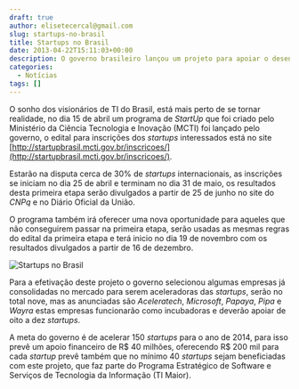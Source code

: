 ```yaml
---
draft: true
author: elisetecercal@gmail.com
slug: startups-no-brasil
title: Startups no Brasil
date: 2013-04-22T15:11:03+00:00
description: O governo brasileiro lançou um projeto para apoiar o desenvolvimento da tecnologia no país, Startup Brasil.
categories:
  - Notícias
tags: []
---
```


O sonho dos visionários de TI do Brasil, está mais perto de se tornar realidade, no dia 15 de abril um programa de _StartUp_ que foi criado pelo Ministério da Ciência Tecnologia e Inovação (MCTI) foi lançado pelo governo, o edital para inscrições dos _startups_ interessados está no site [http://startupbrasil.mcti.gov.br/inscricoes/](http://startupbrasil.mcti.gov.br/inscricoes/).

Estarão na disputa cerca de 30% de _startups_ internacionais, as inscrições se iniciam no dia 25 de abril e terminam no dia 31 de maio, os resultados desta primeira etapa serão divulgados a partir de 25 de junho no site do _CNPq_ e no Diário Oficial da União.

O programa também irá oferecer uma nova oportunidade para aqueles que não conseguirem passar na primeira etapa, serão usadas as mesmas regras do edital da primeira etapa e terá inicio no dia 19 de novembro com os resultados divulgados a partir de 16 de dezembro.

![Startups no Brasil](http://sistemas.cekurte.com/wp-content/uploads/2013/04/jobs-act-what-crowdfunding-means-for-your-startup-533851e64c-300x168.jpg "Startups no Brasil")

Para a efetivação deste projeto o governo selecionou algumas empresas já consolidadas no mercado para serem aceleradoras das _startups_, serão no total nove, mas as anunciadas são _Aceleratech_, _Microsoft_, _Papaya_, _Pipa_ e _Wayra_ estas empresas funcionarão como incubadoras e deverão apoiar de oito a dez _startups_.

A meta do governo é de acelerar 150 _startups_ para o ano de 2014, para isso prevê um apoio financeiro de R$ 40 milhões, oferecendo R$ 200 mil para cada _startup_ prevê também que no mínimo 40 _startups_ sejam beneficiadas com este projeto, que faz parte do Programa Estratégico de Software e Serviços de Tecnologia da Informação (TI Maior).
